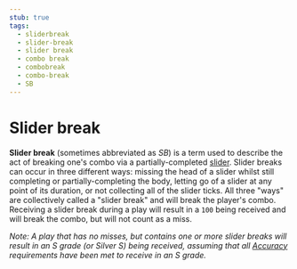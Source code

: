 ```yaml
---
stub: true
tags:
  - sliderbreak
  - slider-break
  - slider break
  - combo break
  - combobreak
  - combo-break
  - SB
---
```


# Slider break

**Slider break** (sometimes abbreviated as *SB*) is a term used to describe the act of breaking one's combo via a partially-completed [slider](/wiki/Hit_object/Slider). Slider breaks can occur in three different ways: missing the head of a slider whilst still completing or partially-completing the body, letting go of a slider at any point of its duration, or not collecting all of the slider ticks. All three "ways" are collectively called a "slider break" and will break the player's combo. Receiving a slider break during a play will result in a `100` being received and will break the combo, but will not count as a miss.

*Note: A play that has no misses, but contains one or more slider breaks will result in an S grade (or Silver S) being received, assuming that all [Accuracy](/wiki/Gameplay/Accuracy) requirements have been met to receive in an S grade.*
